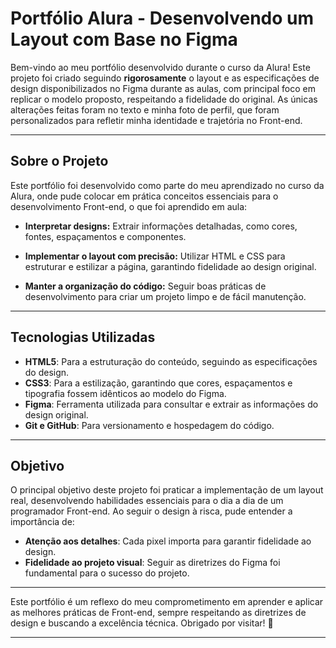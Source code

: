 # Portfólio Alura - Desenvolvendo um Layout com Base no Figma

Bem-vindo ao meu portfólio desenvolvido durante o curso da Alura! Este projeto foi criado seguindo **rigorosamente** o layout e as especificações de design disponibilizados no Figma durante as aulas, com principal foco em replicar o modelo proposto, respeitando a fidelidade do original. As únicas alterações feitas foram no texto e minha foto de perfil, que foram personalizados para refletir minha identidade e trajetória no Front-end.

---

## Sobre o Projeto

Este portfólio foi desenvolvido como parte do meu aprendizado no curso da Alura, onde pude colocar em prática conceitos essenciais para o desenvolvimento Front-end, o que foi aprendido em aula:

- **Interpretar designs:** Extrair informações detalhadas, como cores, fontes, espaçamentos e componentes.

- **Implementar o layout com precisão:** Utilizar HTML e CSS para estruturar e estilizar a página, garantindo fidelidade ao design original.

- **Manter a organização do código:** Seguir boas práticas de desenvolvimento para criar um projeto limpo e de fácil manutenção.

---

## Tecnologias Utilizadas

- **HTML5**: Para a estruturação do conteúdo, seguindo as especificações do design.
- **CSS3**: Para a estilização, garantindo que cores, espaçamentos e tipografia fossem idênticos ao modelo do Figma.
- **Figma**: Ferramenta utilizada para consultar e extrair as informações do design original.
- **Git e GitHub**: Para versionamento e hospedagem do código.

---

## Objetivo

O principal objetivo deste projeto foi praticar a implementação de um layout real, desenvolvendo habilidades essenciais para o dia a dia de um programador Front-end. Ao seguir o design à risca, pude entender a importância de:

- **Atenção aos detalhes**: Cada pixel importa para garantir fidelidade ao design.
- **Fidelidade ao projeto visual**: Seguir as diretrizes do Figma foi fundamental para o sucesso do projeto.

---

Este portfólio é um reflexo do meu comprometimento em aprender e aplicar as melhores práticas de Front-end, sempre respeitando as diretrizes de design e buscando a excelência técnica. Obrigado por visitar! 🚀

---
